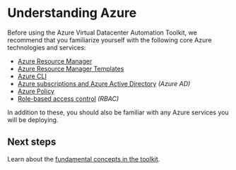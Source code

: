# Understanding Azure

Before using the Azure Virtual Datacenter Automation Toolkit, we recommend that you familiarize yourself with the following core Azure technologies and services:

- [Azure Resource Manager][]
- [Azure Resource Manager Templates][]
- [Azure CLI][]
- [Azure subscriptions and Azure Active Directory](https://docs.microsoft.com/azure/active-directory/active-directory-how-subscriptions-associated-directory) _(Azure AD)_
- [Azure Policy][]
- [Role-based access control][] _(RBAC)_

In addition to these, you should also be familiar with any Azure services you will be deploying.

## Next steps

Learn about the [fundamental concepts in the toolkit](toolkit.md).

<!-- Links -->
[Azure Resource Manager]: https://docs.microsoft.com/azure/azure-resource-manager/resource-group-overview
[Azure Resource Manager Templates]: https://docs.microsoft.com/azure/azure-resource-manager/resource-group-authoring-templates
[Azure CLI]: https://docs.microsoft.com/cli/azure/overview?view=azure-cli-latest
[Azure Policy]: https://docs.microsoft.com/azure/azure-resource-manager/resource-manager-policy
[Role-based access control]: https://docs.microsoft.com/azure/active-directory/role-based-access-control-configure